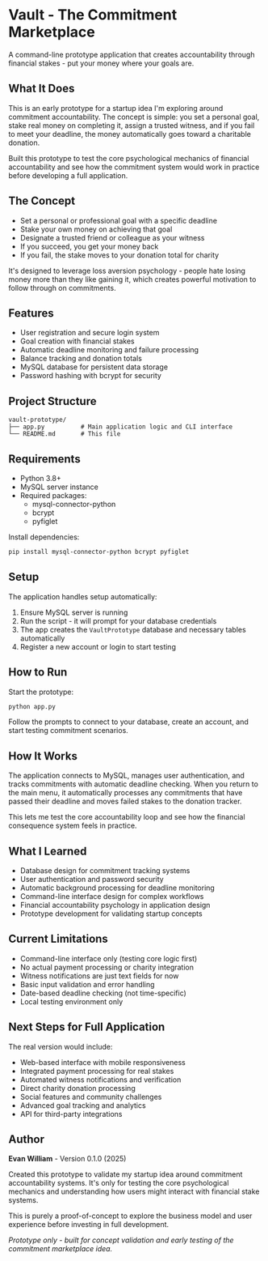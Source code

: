 # Vault - The Commitment Marketplace

A command-line prototype application that creates accountability through financial stakes - put your money where your goals are.

## What It Does

This is an early prototype for a startup idea I'm exploring around commitment accountability. The concept is simple: you set a personal goal, stake real money on completing it, assign a trusted witness, and if you fail to meet your deadline, the money automatically goes toward a charitable donation.

Built this prototype to test the core psychological mechanics of financial accountability and see how the commitment system would work in practice before developing a full application.

## The Concept

* Set a personal or professional goal with a specific deadline
* Stake your own money on achieving that goal
* Designate a trusted friend or colleague as your witness
* If you succeed, you get your money back
* If you fail, the stake moves to your donation total for charity

It's designed to leverage loss aversion psychology - people hate losing money more than they like gaining it, which creates powerful motivation to follow through on commitments.

## Features

* User registration and secure login system
* Goal creation with financial stakes
* Automatic deadline monitoring and failure processing
* Balance tracking and donation totals
* MySQL database for persistent data storage
* Password hashing with bcrypt for security

## Project Structure

```
vault-prototype/
├── app.py          # Main application logic and CLI interface
└── README.md       # This file
```

## Requirements

* Python 3.8+
* MySQL server instance
* Required packages:
  - mysql-connector-python
  - bcrypt
  - pyfiglet

Install dependencies:

```bash
pip install mysql-connector-python bcrypt pyfiglet
```

## Setup

The application handles setup automatically:

1. Ensure MySQL server is running
2. Run the script - it will prompt for your database credentials
3. The app creates the `VaultPrototype` database and necessary tables automatically
4. Register a new account or login to start testing

## How to Run

Start the prototype:

```bash
python app.py
```

Follow the prompts to connect to your database, create an account, and start testing commitment scenarios.

## How It Works

The application connects to MySQL, manages user authentication, and tracks commitments with automatic deadline checking. When you return to the main menu, it automatically processes any commitments that have passed their deadline and moves failed stakes to the donation tracker.

This lets me test the core accountability loop and see how the financial consequence system feels in practice.

## What I Learned

* Database design for commitment tracking systems
* User authentication and password security
* Automatic background processing for deadline monitoring
* Command-line interface design for complex workflows
* Financial accountability psychology in application design
* Prototype development for validating startup concepts

## Current Limitations

* Command-line interface only (testing core logic first)
* No actual payment processing or charity integration
* Witness notifications are just text fields for now
* Basic input validation and error handling
* Date-based deadline checking (not time-specific)
* Local testing environment only

## Next Steps for Full Application

The real version would include:
* Web-based interface with mobile responsiveness
* Integrated payment processing for real stakes
* Automated witness notifications and verification
* Direct charity donation processing
* Social features and community challenges
* Advanced goal tracking and analytics
* API for third-party integrations

## Author

**Evan William** - Version 0.1.0 (2025)

Created this prototype to validate my startup idea around commitment accountability systems. It's only for testing the core psychological mechanics and understanding how users might interact with financial stake systems.

This is purely a proof-of-concept to explore the business model and user experience before investing in full development.

*Prototype only - built for concept validation and early testing of the commitment marketplace idea.*
